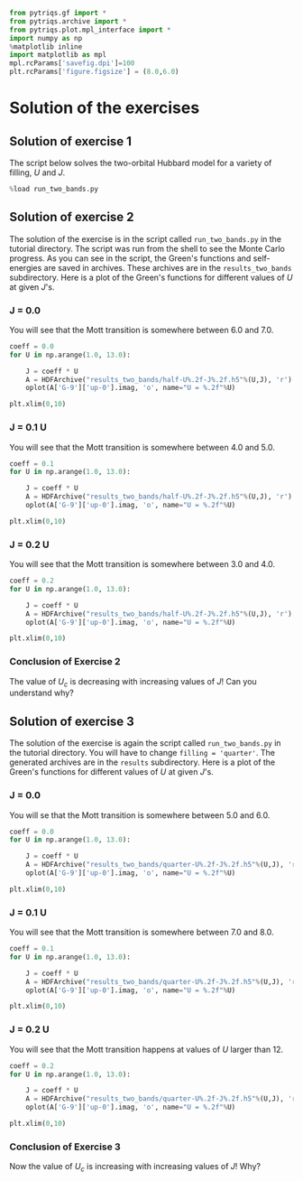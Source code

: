 ```python
from pytriqs.gf import *
from pytriqs.archive import *
from pytriqs.plot.mpl_interface import *
import numpy as np
%matplotlib inline
import matplotlib as mpl
mpl.rcParams['savefig.dpi']=100
plt.rcParams['figure.figsize'] = (8.0,6.0)
```

Solution of the exercises
=========================

Solution of exercise 1
----------------------

The script below solves the two-orbital Hubbard model for a variety of filling, $U$ and $J$.


```python
%load run_two_bands.py
```

Solution of exercise 2
----------------------

The solution of the exercise is in the script called `run_two_bands.py` in the tutorial directory.
The script was run from the shell to see the Monte Carlo progress. As you can see in the script, the Green's functions and self-energies are saved in archives. These archives are in the `results_two_bands` subdirectory. Here is a plot of
the Green's functions for different values of $U$ at given $J$'s.

### J = 0.0

You will see that the Mott transition is somewhere between 6.0 and 7.0.


```python
coeff = 0.0
for U in np.arange(1.0, 13.0):

    J = coeff * U
    A = HDFArchive("results_two_bands/half-U%.2f-J%.2f.h5"%(U,J), 'r')
    oplot(A['G-9']['up-0'].imag, 'o', name="U = %.2f"%U)

plt.xlim(0,10)
```

### J = 0.1 U

You will see that the Mott transition is somewhere between 4.0 and 5.0.


```python
coeff = 0.1
for U in np.arange(1.0, 13.0):

    J = coeff * U
    A = HDFArchive("results_two_bands/half-U%.2f-J%.2f.h5"%(U,J), 'r')
    oplot(A['G-9']['up-0'].imag, 'o', name="U = %.2f"%U)

plt.xlim(0,10)
```

### J = 0.2 U

You will see that the Mott transition is somewhere between 3.0 and 4.0.


```python
coeff = 0.2
for U in np.arange(1.0, 13.0):

    J = coeff * U
    A = HDFArchive("results_two_bands/half-U%.2f-J%.2f.h5"%(U,J), 'r')
    oplot(A['G-9']['up-0'].imag, 'o', name="U = %.2f"%U)

plt.xlim(0,10)
```

### Conclusion of Exercise 2

The value of $U_c$ is decreasing with increasing values of $J$! Can you understand why?

Solution of exercise 3
----------------------

The solution of the exercise is again the script called `run_two_bands.py` in the tutorial directory.
You will have to change `filling = 'quarter'`. The generated archives are in the `results` subdirectory. Here is a plot of
the Green's functions for different values of $U$ at given $J$'s.

### J = 0.0

You will se that the Mott transition is somewhere between 5.0 and 6.0.


```python
coeff = 0.0
for U in np.arange(1.0, 13.0):

    J = coeff * U
    A = HDFArchive("results_two_bands/quarter-U%.2f-J%.2f.h5"%(U,J), 'r')
    oplot(A['G-9']['up-0'].imag, 'o', name="U = %.2f"%U)

plt.xlim(0,10)
```

### J = 0.1 U

You will see that the Mott transition is somewhere between 7.0 and 8.0.


```python
coeff = 0.1
for U in np.arange(1.0, 13.0):

    J = coeff * U
    A = HDFArchive("results_two_bands/quarter-U%.2f-J%.2f.h5"%(U,J), 'r')
    oplot(A['G-9']['up-0'].imag, 'o', name="U = %.2f"%U)

plt.xlim(0,10)
```

### J = 0.2 U

You will see that the Mott transition happens at values of $U$ larger than 12.


```python
coeff = 0.2
for U in np.arange(1.0, 13.0):

    J = coeff * U
    A = HDFArchive("results_two_bands/quarter-U%.2f-J%.2f.h5"%(U,J), 'r')
    oplot(A['G-9']['up-0'].imag, 'o', name="U = %.2f"%U)

plt.xlim(0,10)
```

### Conclusion of Exercise 3

Now the value of $U_c$ is increasing with increasing values of $J$! Why?
